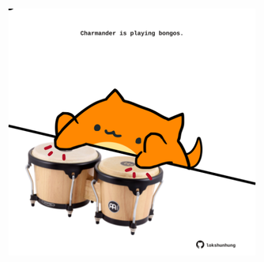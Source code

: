 <!-- built at 02/06/2022, 23:01:04 UTC -->
<p align="center">
  <img width="500" height="500" src="./ReadmeImage.svg">
</p>
